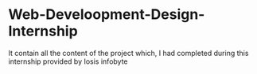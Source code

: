 # Web-Develoopment-Design-Internship
It contain all the content of the project which, I had  completed during this internship provided by Iosis infobyte
